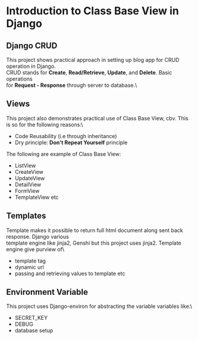 # Introduction to Class Base View in Django

## Django CRUD
This project shows practical approach in setting up blog app for CRUD operation in Django.\
CRUD stands for **Create**, **Read/Retrieve**, **Update**, and **Delete**. Basic operations\
for **Request - Response** through server to database.\


## Views
This project also demonstrates practical use of Class Base View, cbv. This is so for the following reasons:\
* Code Reusability (i.e through inheritance)
* Dry principle: **Don't Repeat Yourself** principle

The following are example of Class Base View:
* ListView
* CreateView
* UpdateView
* DetailView
* FormView
* TemplateView etc

## Templates
Template makes it possible to return full html document along sent back response. Django various\
template engine like jinja2, Genshi but this project uses jinja2. Template engine give purview of\
* template tag
* dynamic url
* passing and retrieving values to template etc

## Environment Variable
This project uses Django-environ for abstracting the variable variables like:\
* SECRET_KEY
* DEBUG
* database setup